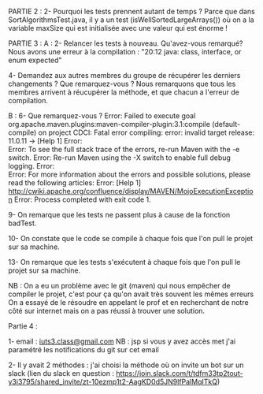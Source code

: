 PARTIE 2 :
2- Pourquoi les tests prennent autant de temps ?
    Parce que dans SortAlgorithmsTest.java, il y a un test (isWellSortedLargeArrays()) où on a la variable maxSize qui est initialisée avec une valeur qui est énorme !

PARTIE 3 :
A :
2- Relancer les tests à nouveau. Qu'avez-vous remarqué?
    Nous avons une erreur à la compilation : "20:12 java: class, interface, or enum expected"

4- Demandez aux autres membres du groupe de récupérer les derniers changements ? Que remarquez-vous ? 
    Nous remarquons que tous les membres arrivent à réucupérer la méthode, et que chacun a l'erreur de compilation.

B :
6-  Que remarquez-vous ? 
    Error:  Failed to execute goal org.apache.maven.plugins:maven-compiler-plugin:3.1:compile (default-compile) on project CDCI: Fatal error compiling: error: invalid target release: 11.0.11 -> [Help 1]
    Error:  
    Error:  To see the full stack trace of the errors, re-run Maven with the -e switch.
    Error:  Re-run Maven using the -X switch to enable full debug logging.
    Error:  
    Error:  For more information about the errors and possible solutions, please read the following articles:
    Error:  [Help 1] http://cwiki.apache.org/confluence/display/MAVEN/MojoExecutionException
    Error: Process completed with exit code 1.

9- On remarque que les tests ne passent plus à cause de la fonction badTest.

10- On constate que le code se compile à chaque fois que l'on pull le projet sur sa machine.

13- On remarque que les tests s'exécutent à chaque fois que l'on pull le projet sur sa machine.

NB : On a eu un problème avec le git (maven) qui nous empêcher de compiler le projet, c'est pour ça qu'on avait très souvent les mêmes erreurs 
On a essayé de le résoudre en appelant le prof et en recherchant de notre côté sur internet mais on a pas réussi à trouver une solution.

Partie 4 :

1- email : iuts3.class@gmail.com
NB : jsp si vous y avez accès met j'ai paramétré les notifications du git sur cet email

2- Il y avait 2 méthodes : 
j'ai choisi la méthode où on invite un bot sur un slack (lien du slack en question : https://join.slack.com/t/tdfm33tp2tout-y3i3795/shared_invite/zt-10ezmp1t2-AagKD0d5JN9lfPalMqITkQ)